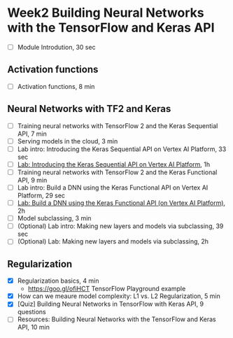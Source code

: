 # Week2 Building Neural Networks with the TensorFlow and Keras API

- [ ] Module Introdution, 30 sec

## Activation functions

- [ ] Activation functions, 8 min


## Neural Networks with TF2 and Keras

- [ ] Training neural networks with TensorFlow 2 and the Keras Sequential API, 7 min
- [ ] Serving models in the cloud, 3 min
- [ ] Lab intro: Introducing the Keras Sequential API on Vertex AI Platform, 33 sec
- [ ] [Lab: Introducing the Keras Sequential API on Vertex AI Platform](labs/week2-1-introducing-the-keras-sequential-api-on-vertex-ai-platform.md), 1h
- [ ] Training neural networks with TensorFlow 2 and the Keras Functional API, 9 min
- [ ] Lab intro: Build a DNN using the Keras Functional API on Vertex AI Platform, 29 sec
- [ ] [Lab: Build a DNN using the Keras Functional API (on Vertex AI Platform)](week2-2-build-a-dnn-using-the-keras-functional-api.md), 2h
- [ ] Model subclassing, 3 min
- [ ] (Optional) Lab intro: Making new layers and models via subclassing, 39 sec
- [ ] (Optional) Lab: Making new layers and models via subclassing, 2h

## Regularization

- [x] Regularization basics, 4 min
  - https://goo.gl/ofiHCT  TensorFlow Playground example
- [x] How can we meaure model complexity: L1 vs. L2 Regularization, 5 min
- [x] [Quiz] Building Neural Networks in TensorFlow with Keras API, 9 questions
- [ ] Resources: Building Neural Networks with the TensorFlow and Keras API, 10 min